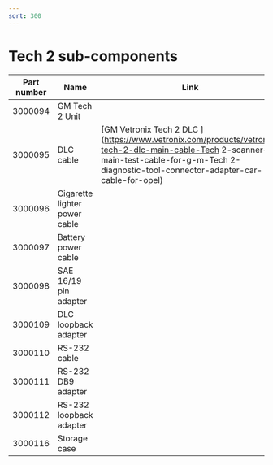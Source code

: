 ```yaml
---
sort: 300
---
```

# Tech 2 sub-components

| Part number | Name | Link |
| --- | --- | --- |
| 3000094 | GM Tech 2 Unit |  |
| 3000095 | DLC cable | [GM Vetronix Tech 2 DLC ](https://www.vetronix.com/products/vetronix-tech-2-dlc-main-cable-Tech 2-scanner-main-test-cable-for-g-m-Tech 2-diagnostic-tool-connector-adapter-car-cable-for-opel) |
| 3000096 | Cigarette lighter power cable |  |
| 3000097 | Battery power cable |  |
| 3000098 | SAE 16/19 pin adapter |  |
| 3000109 | DLC loopback adapter |  |
| 3000110 | RS-232 cable |  |
| 3000111 | RS-232 DB9 adapter |  |
| 3000112 | RS-232 loopback adapter |  |
| 3000116 | Storage case |  |
